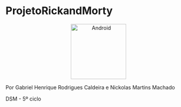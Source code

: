 # ProjetoRickandMorty


<p align="center">
  <img src="https://media.giphy.com/media/llarwdtFqG63IlqUR1/giphy.gif" alt="Android" width="150px">
</p>


Por Gabriel Henrique Rodrigues Caldeira e Nickolas Martins Machado

DSM - 5º ciclo
